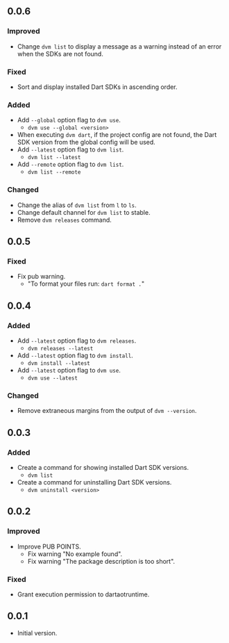 ## 0.0.6

### Improved

- Change `dvm list` to display a message as a warning instead of an error when the SDKs are not found.

### Fixed

- Sort and display installed Dart SDKs in ascending order.

### Added

- Add `--global` option flag to `dvm use`.
  - `dvm use --global <version>`
- When executing `dvm dart`, if the project config are not found, the Dart SDK version from the global config will be used.
- Add `--latest` option flag to `dvm list`.
  - `dvm list --latest`
- Add `--remote` option flag to `dvm list`.
  - `dvm list --remote`

### Changed

- Change the alias of `dvm list` from `l` to `ls`.
- Change default channel for `dvm list` to stable.
- Remove `dvm releases` command.

## 0.0.5

### Fixed

- Fix pub warning.
  - "To format your files run: `dart format .`"

## 0.0.4

### Added

- Add `--latest` option flag to `dvm releases`.
  - `dvm releases --latest`
- Add `--latest` option flag to `dvm install`.
  - `dvm install --latest`
- Add `--latest` option flag to `dvm use`.
  - `dvm use --latest`

### Changed

- Remove extraneous margins from the output of `dvm --version`.

## 0.0.3

### Added

- Create a command for showing installed Dart SDK versions.
  - `dvm list`
- Create a command for uninstalling Dart SDK versions.
  - `dvm uninstall <version>`

## 0.0.2

### Improved

- Improve PUB POINTS.
  - Fix warning "No example found".
  - Fix warning "The package description is too short".

### Fixed

- Grant execution permission to dartaotruntime.

## 0.0.1

- Initial version.
